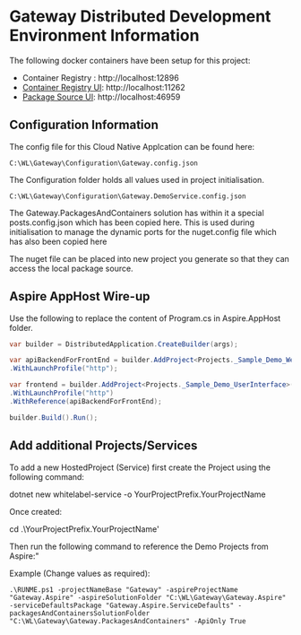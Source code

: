 # Gateway Distributed Development Environment Information 

The following docker containers have been setup for this project: 

- Container Registry : http://localhost:12896
- [Container Registry UI](http://localhost:11262): http://localhost:11262
- [Package Source UI](http://localhost:46959): http://localhost:46959

## Configuration Information 

The config file for this Cloud Native Applcation can be found here:

`C:\WL\Gateway\Configuration\Gateway.config.json`

The Configuration folder holds all values used in project initialisation.

`C:\WL\Gateway\Configuration\Gateway.DemoService.config.json`

The Gateway.PackagesAndContainers solution has within it a special posts.config.json 
which has been copied here. This is used during initialisation to manage the dynamic ports for the nuget.config file which has 
also been copied here

The nuget file can be placed into new project you generate so that they can access the local 
package source.

## Aspire AppHost Wire-up 

Use the following to replace the content of Program.cs in Aspire.AppHost folder.

```csharp
var builder = DistributedApplication.CreateBuilder(args);

var apiBackendForFrontEnd = builder.AddProject<Projects._Sample_Demo_WebApi>("api-backend-for-frontend")
.WithLaunchProfile("http");

var frontend = builder.AddProject<Projects._Sample_Demo_UserInterface>("ui-frontend")
.WithLaunchProfile("http")
.WithReference(apiBackendForFrontEnd);

builder.Build().Run();
```

## Add additional Projects/Services

To add a new HostedProject (Service) first create the Project using the following command:

dotnet new whitelabel-service -o YourProjectPrefix.YourProjectName

Once created:

cd .\YourProjectPrefix.YourProjectName\'

Then run the following command to reference the Demo Projects from Aspire:"

Example (Change values as required):

`.\RUNME.ps1 -projectNameBase "Gateway" -aspireProjectName "Gateway.Aspire" -aspireSolutionFolder "C:\WL\Gateway\Gateway.Aspire" -serviceDefaultsPackage "Gateway.Aspire.ServiceDefaults" -packagesAndContainersSolutionFolder "C:\WL\Gateway\Gateway.PackagesAndContainers" -ApiOnly True`
  

